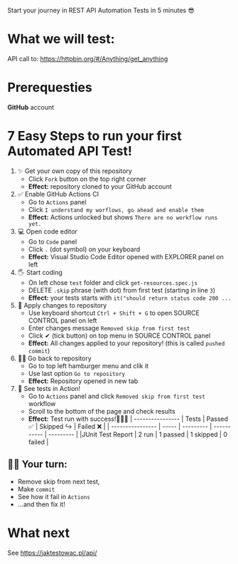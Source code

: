 Start your journey in REST API Automation Tests in 5 minutes 😎

# What we will test:
API call to: https://httpbin.org/#/Anything/get_anything

# Prerequesties
**GitHub** account

# 7 Easy Steps to run your first Automated API Test! 

1. ✨ Get your own copy of this repository
   - Click `Fork` button on the top right corner
   - **Effect:** repository cloned to your GitHub account
1. ✅ Enable GitHub Actions CI
   - Go to `Actions` panel
   - Click `I understand my worflows, go ahead and enable them`
   - **Effect:** Actions unlocked but shows `There are no workflow runs yet.`
1. 💻 Open code editor 
   - Go to `Code` panel
   - Click `.` (dot symbol) on your keyboard 
   - **Effect:** Visual Studio Code Editor opened with EXPLORER panel on left
1. 🖐️ Start coding 
   - On left chose `test` folder and click `get-resources.spec.js`
   - DELETE `.skip` phrase (with dot) from first test (starting in line `3`)
   - **Effect:** your tests starts with `it("should return status code 200 ...`
1. 🚀 Apply changes to repository
   - Use keyboard shortcut `Ctrl + Shift + G` to open SOURCE CONTROL panel on left
   - Enter changes message `Removed skip from first test`
   - Click ✔ (tick button) on top menu in SOURCE CONTROL panel
   - **Effect:** All changes applied to your repository! (this is called `pushed commit`)
1. 🏃‍♂️ Go back to repository 
   - Go to top left hamburger menu and clik it
   - Use last option `Go to repository`
   - **Effect:** Repository opened in new tab
1. 👀 See tests in Action!
   - Go to `Actions` panel and click `Removed skip from first test` workflow
   - Scroll to the bottom of the page and check results
   - **Effect:** Test run with success!🎉🎉🎉 
      | ---------------- | Tests | Passed ✅ | Skipped ↪️ | Failed ❌ |
      | ---------------- | ----- | --------- | ----------- | --------- |
      |JUnit Test Report | 2 run | 1 passed  | 1 skipped   | 0 failed  |


## 👨‍💻 Your turn: 
   - Remove skip from next test, 
   - Make `commit`
   - See how it fail in `Actions`
   - ...and then fix it!

# What next
See https://jaktestowac.pl/api/
